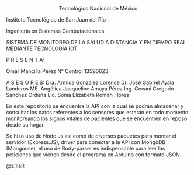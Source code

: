 <p align="center">Tecnológico Nacional de México</p>

Instituto Tecnológico de San Juan del Río

Ingeniería en Sistemas Computacionales

SISTEMA DE MONITOREO DE LA SALUD A DISTANCIA Y EN TIEMPO REAL MEDIANTE TECNOLOGÍA IOT

P R E S E N T A:

Omar Mancilla Pérez
N° Control 13590623

A S E S O R E S:
Dra. Armida González Lorence
Dr. José Gabriel Ayala Landeros
ME. Angélica Jacqueline Amaya Pérez
Ing. Govani Gregorio Sánchez Orduña
Lic. Sonia Elizabeth Román Flores

En este repositorio se encuentra la API con la cual se podrán almacenar y consultar los datos referentes a los sensores que estarán
en todo momento monitoreando los signos vitales de pacientes que se encuentren en reposo desde su hogar.

Se hizo uso de Node.Js así como de diversos paquetes para montar el servidor (Express.JS), driver para conectar a la API
con MongoDB (Mongoose), el uso de Body-parser es indispensable para leer las peticiones que vienen desde el programa en Arduino
con formato JSON.

@z.1laR
